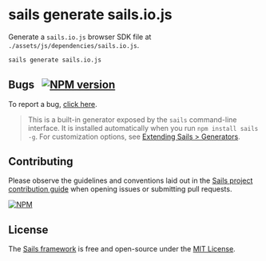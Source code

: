 # sails generate sails.io.js

Generate a `sails.io.js` browser SDK file at `./assets/js/dependencies/sails.io.js`.

```sh
sails generate sails.io.js
```

## Bugs &nbsp; [![NPM version](https://badge.fury.io/js/sails-generate-sails.io.js.svg)](http://npmjs.com/package/sails-generate-sails.io.js)

To report a bug, [click here](http://sailsjs.com/bugs).

> This is a built-in generator exposed by the `sails` command-line interface.  It is installed automatically when you run `npm install sails -g`.  For customization options, see [Extending Sails > Generators](http://sailsjs.com/docs/concepts/extending-sails/generators).

## Contributing

Please observe the guidelines and conventions laid out in the [Sails project contribution guide](http://sailsjs.com/contribute) when opening issues or submitting pull requests.

[![NPM](https://nodei.co/npm/sails-generate-sails.io.js.png?downloads=true)](http://npmjs.com/package/sails-generate-sails.io.js)

## License

The [Sails framework](http://sailsjs.com) is free and open-source under the [MIT License](http://sailsjs.com/license).

